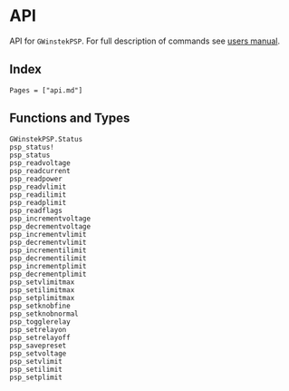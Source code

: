 # API

API for `GWinstekPSP`.  For full description of commands see [users manual](http://www.gwinstek.com/en-global/Download/DownloadFile/DownloadFile/download%23_%2304_DCPower%23_%2382SP-60300MD.pdf).

## Index

```@index
Pages = ["api.md"]
```

## Functions and Types

```@docs
GWinstekPSP.Status
psp_status!
psp_status
psp_readvoltage
psp_readcurrent
psp_readpower
psp_readvlimit
psp_readilimit
psp_readplimit
psp_readflags
psp_incrementvoltage
psp_decrementvoltage
psp_incrementvlimit
psp_decrementvlimit
psp_incrementilimit
psp_decrementilimit
psp_incrementplimit
psp_decrementplimit
psp_setvlimitmax
psp_setilimitmax
psp_setplimitmax
psp_setknobfine
psp_setknobnormal
psp_togglerelay
psp_setrelayon
psp_setrelayoff
psp_savepreset
psp_setvoltage
psp_setvlimit
psp_setilimit
psp_setplimit
```
